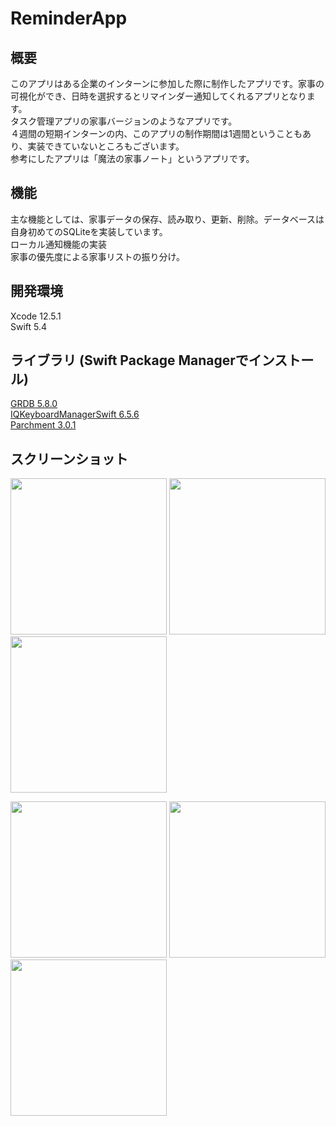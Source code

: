 # ReminderApp  
  
## 概要  
このアプリはある企業のインターンに参加した際に制作したアプリです。家事の可視化ができ、日時を選択するとリマインダー通知してくれるアプリとなります。  
タスク管理アプリの家事バージョンのようなアプリです。   
４週間の短期インターンの内、このアプリの制作期間は1週間ということもあり、実装できていないところもございます。  
参考にしたアプリは「魔法の家事ノート」というアプリです。
  
## 機能  
主な機能としては、家事データの保存、読み取り、更新、削除。データベースは自身初めてのSQLiteを実装しています。  
ローカル通知機能の実装  
家事の優先度による家事リストの振り分け。  
  
## 開発環境  
Xcode 12.5.1  
Swift 5.4  
  
## ライブラリ (Swift Package Managerでインストール) 
[GRDB 5.8.0](https://github.com/groue/GRDB.swift)  
[IQKeyboardManagerSwift 6.5.6](https://github.com/hackiftekhar/IQKeyboardManager)  
[Parchment 3.0.1](https://github.com/rechsteiner/Parchment)  
  
## スクリーンショット  
<img src="https://user-images.githubusercontent.com/65600700/127263301-6f7dd2a5-5d74-4130-a77e-735bfbe4a88d.PNG" width="250px">  <img src="https://user-images.githubusercontent.com/65600700/127263364-4eb2f351-9786-45c8-82bb-0cd57b9f89f6.PNG" width="250px"> <img src="https://user-images.githubusercontent.com/65600700/127263519-f71e15fe-36b2-46be-a32b-4f40fb7d762f.PNG" width="250px">

<img src="https://user-images.githubusercontent.com/65600700/127263584-d2ad29ad-74f4-4b0f-9ac0-58702d51627d.PNG" width="250px">  <img src="https://user-images.githubusercontent.com/65600700/127263641-99a23f84-ff2a-4628-99ac-f43d8382a12b.PNG" width="250px">  <img src="https://user-images.githubusercontent.com/65600700/127263687-cf7477b9-31af-4294-a160-566e6476b837.PNG" width="250px">  
  
  
  
